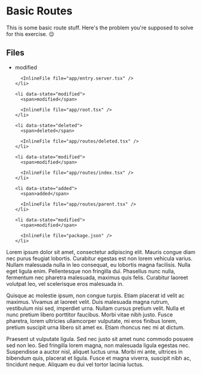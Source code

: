 # Basic Routes

This is some basic route stuff. Here's the problem you're supposed to solve for
this exercise. 😌

<section id="files" className="not-prose">
  <h2>Files</h2>

  <ul>
    <li data-state="modified">
      <span>modified</span>

      <InlineFile file="app/entry.server.tsx" />
    </li>

    <li data-state="modified">
      <span>modified</span>

      <InlineFile file="app/root.tsx" />
    </li>

    <li data-state="deleted">
      <span>deleted</span>

      <InlineFile file="app/routes/deleted.tsx" />
    </li>

    <li data-state="modified">
      <span>modified</span>

      <InlineFile file="app/routes/index.tsx" />
    </li>

    <li data-state="added">
      <span>added</span>

      <InlineFile file="app/routes/parent.tsx" />
    </li>

    <li data-state="modified">
      <span>modified</span>

      <InlineFile file="package.json" />
    </li>

  </ul>
</section>

Lorem ipsum dolor sit amet, consectetur adipiscing elit. Mauris congue diam nec
purus feugiat lobortis. Curabitur egestas est non lorem vehicula varius. Nullam
malesuada nulla in leo consequat, eu lobortis magna facilisis. Nulla eget ligula
enim. Pellentesque non fringilla dui. Phasellus nunc nulla, fermentum nec
pharetra malesuada, maximus quis felis. Curabitur laoreet volutpat leo, vel
scelerisque eros malesuada in.

Quisque ac molestie ipsum, non congue turpis. Etiam placerat id velit ac
maximus. Vivamus at laoreet velit. Duis malesuada magna rutrum, vestibulum nisi
sed, imperdiet urna. Nullam cursus pretium velit. Nulla et nunc pretium libero
porttitor faucibus. Morbi vitae nibh justo. Fusce pharetra, lorem ultricies
ullamcorper vulputate, mi eros finibus lorem, pretium suscipit urna libero sit
amet ex. Etiam rhoncus nec mi at dictum.

Praesent ut vulputate ligula. Sed nec justo sit amet nunc commodo posuere sed
non leo. Sed fringilla lorem magna, non malesuada ligula egestas nec.
Suspendisse a auctor nisl, aliquet luctus urna. Morbi mi ante, ultrices in
bibendum quis, placerat et ligula. Fusce et magna viverra, suscipit nibh ac,
tincidunt neque. Aliquam eu dui vel tortor lacinia luctus.
